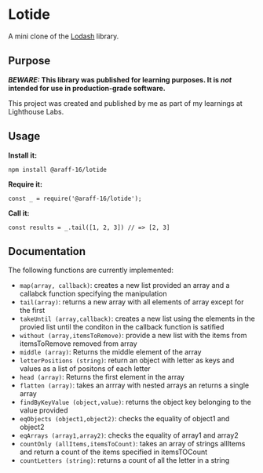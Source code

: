 # Lotide

A mini clone of the [Lodash](https://lodash.com) library.

## Purpose

**_BEWARE:_ This library was published for learning purposes. It is _not_ intended for use in production-grade software.**

This project was created and published by me as part of my learnings at Lighthouse Labs. 

## Usage

**Install it:**

`npm install @araff-16/lotide`

**Require it:**

`const _ = require('@araff-16/lotide');`

**Call it:**

`const results = _.tail([1, 2, 3]) // => [2, 3]`

## Documentation

The following functions are currently implemented:

* `map(array, callback)`: creates a new list provided an array and a callabck function specifying the         manipulation
* `tail(array)`: returns a new array with all elements of array except for the first 
* `takeUntil (array,callback)`: creates a new list using the elements in the provied list until the conditon in the callback function is satified
* `without (array,itemsToRemove)`: provide a new list with the items from itemsToRemove removed from array
* `middle (array)`: Returns the middle element of the array
* `letterPositions (string)`: return an object with letter as keys and values as a list of positons of each letter
* `head (array)`: Returns the first element in the array
* `flatten (array)`: takes an arrray with nested arrays an returns a single array
* `findByKeyValue (object,value)`: returns the object key belonging to the value provided
* `eqObjects (object1,object2)`: checks the equality of object1 and object2 
* `eqArrays (array1,array2)`: checks the equality of array1 and array2
* `countOnly (allItems,itemsToCount)`: takes an array of strings allItems and return a count of the items specified in itemsTOCount
* `countLetters (string)`: returns a count of all the letter in a string